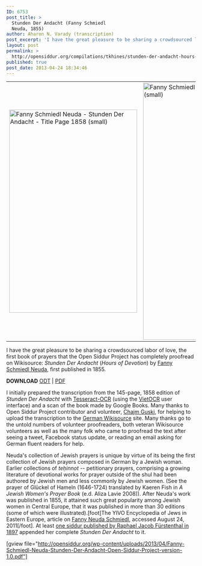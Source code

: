```yaml
---
ID: 6753
post_title: >
  Stunden Der Andacht (Fanny Schmiedl
  Neuda, 1855)
author: Aharon N. Varady (transcription)
post_excerpt: 'I have the great pleasure to be sharing a crowdsourced labor of love, the first book of prayers that the Open Siddur Project has completely proofread on Wikisource: <em>Stunden Der Andacht</em> (<em>Hours of Devotion</em>, 1855) by Fanny Schmiedl Neuda. I initially prepared the transcription from the 145-page, 1858 edition of <em>Stunden Der Andacht</em> with Tesseract-OCR and a scan of the book made by Google Books. Many thanks to Open Siddur Project contributor and volunteer, Chajm Guski, for helping to upload the transcription to the German Wikisource site. Many thanks go to the untold numbers of volunteer proofreaders, both veteran Wikisource volunteers as well as the many folk who came to proofread the text after seeing a tweet, facebook status update, or reading an email asking for German fluent readers for help.'
layout: post
permalink: >
  http://opensiddur.org/compilations/tkhines/stunden-der-andacht-hours-of-devotion-by-fanny-schmiedl-neuda/
published: true
post_date: 2013-04-24 18:34:46
---
```

<table style="margin: auto;">
<tr><td><a href="http://opensiddur.org/wp-content/uploads/2013/04/Fanny-Schmiedl-Neuda-Stunden-Der-Andacht-Title-Page-1858-small.jpg"><img src="http://opensiddur.org/wp-content/uploads/2013/04/Fanny-Schmiedl-Neuda-Stunden-Der-Andacht-Title-Page-1858-small.jpg" alt="Fanny Schmiedl Neuda - Stunden Der Andacht - Title Page 1858 (small)" width="340" height="540" class="aligncenter size-full wp-image-6772" /></a></td><td>
<a href="http://opensiddur.org/wp-content/uploads/2013/04/Fanny-Schmiedl-Neuda-Stunden-Der-Andacht-Title-Page-small.png"><img src="http://opensiddur.org/wp-content/uploads/2013/04/Fanny-Schmiedl-Neuda-Stunden-Der-Andacht-Title-Page-small.png" alt="Fanny Schmiedl Neuda - Stunden Der Andacht - Title Page (small)" width="475" height="684" class="aligncenter size-full wp-image-6769" /></a>
</td></tr>
</tbody></tbody></tbody></table>

<div class="english">

I have the great pleasure to be sharing a crowdsourced labor of love, the first book of prayers that the Open Siddur Project has completely proofread on Wikisource: <em>Stunden Der Andacht</em> (<em>Hours of Devotion</em>) by <a href="http://jwa.org/encyclopedia/article/neuda-fanny">Fanny Schmiedl Neuda</a>, first published in 1855.

<strong>DOWNLOAD</strong> <a href="http://opensiddur.org/wp-content/uploads/2013/04/Fanny-Schmiedl-Neuda-Stunden-Der-Andacht-Open-Siddur-Project-version-1.0.odt">ODT</a> | <a href="http://opensiddur.org/wp-content/uploads/2013/04/Fanny-Schmiedl-Neuda-Stunden-Der-Andacht-Open-Siddur-Project-version-1.0.pdf">PDF</a>

I initially prepared the transcription from the 145-page, 1858 edition of <em>Stunden Der Andacht</em> with <a href="http://code.google.com/p/tesseract-ocr/">Tesseract-OCR</a> (using the <a href="http://sourceforge.net/projects/vietocr/">VietOCR</a> user interface) and a scan of the book made by Google Books. Many thanks to Open Siddur Project contributor and volunteer, <a href="http://www.sprachkasse.de/blog/2013/04/25/stunden-der-andacht-vollstandig/">Chajm Guski</a>, for helping to upload the transcription to the <a href="http://de.wikisource.org/wiki/Index:Neuda-Stunden_der_Andacht-1858.pdf">German Wikisource</a> site. Many thanks go to the untold numbers of volunteer proofreaders, both veteran Wikisource volunteers as well as the many folk who came to proofread the text after seeing a tweet, Facebook status update, or reading an email asking for German fluent readers for help.

Neuda's collection of Jewish prayers is unique by virtue of its being the first collection of Jewish prayers composed in German by a Jewish woman. Earlier collections of <em>teḥinnot</em> -- petitionary prayers, comprising a growing literature of devotional works for prayer outside of the shul had been authored by Jewish men and less commonly by Jewish women. (See the prayer of Glückel of Hameln (1646-1724) translated by Kaeren Fish in <em>A Jewish Women's Prayer Book</em> (e.d. Aliza Lavie 2008)). After Neuda's work was published in 1855, it attained such great popularity among Jewish women in Central Europe, that it was published in more than 30 editions (some of which were illustrated).[foot]The YIVO Encyclopedia of Jews in Eastern Europe, article on <a href="http://www.yivoencyclopedia.org/article.aspx/Neuda_Fanny_Schmiedl">Fanny Neuda Schmiedl</a>, accessed August 24, 2011[/foot]. At least <a href="http://books.google.com/books?id=EhQ-AAAAYAAJ">one siddur published by Raphael Jacob Fürstenthal in 1897</a> appended her complete <em>Stunden Der Andacht</em> to it.
</div>

[gview file="http://opensiddur.org/wp-content/uploads/2013/04/Fanny-Schmiedl-Neuda-Stunden-Der-Andacht-Open-Siddur-Project-version-1.0.pdf"]
